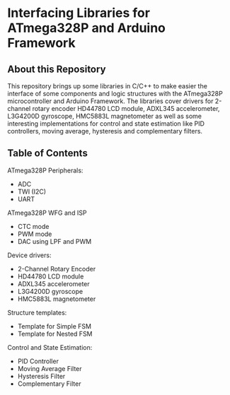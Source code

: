 # Interfacing Libraries for ATmega328P and Arduino Framework

## About this Repository

This repository brings up some libraries in C/C++ to make easier the interface of some components and logic structures with the ATmega328P microcontroller and Arduino Framework. The libraries cover drivers for 2-channel rotary encoder HD44780 LCD module, ADXL345 accelerometer, L3G4200D gyroscope, HMC5883L magnetometer as well as some interesting implementations for control and state estimation like PID controllers, moving average, hysteresis and complementary filters.

## Table of Contents

ATmega328P Peripherals:
* ADC
* TWI (I2C)
* UART 

ATmega328P WFG and ISP
* CTC mode
* PWM mode
* DAC using LPF and PWM

Device drivers:
* 2-Channel Rotary Encoder
* HD44780 LCD module
* ADXL345 accelerometer
* L3G4200D gyroscope
* HMC5883L magnetometer

Structure templates:
* Template for Simple FSM
* Template for Nested FSM

Control and State Estimation:
* PID Controller
* Moving Average Filter
* Hysteresis Filter
* Complementary Filter

